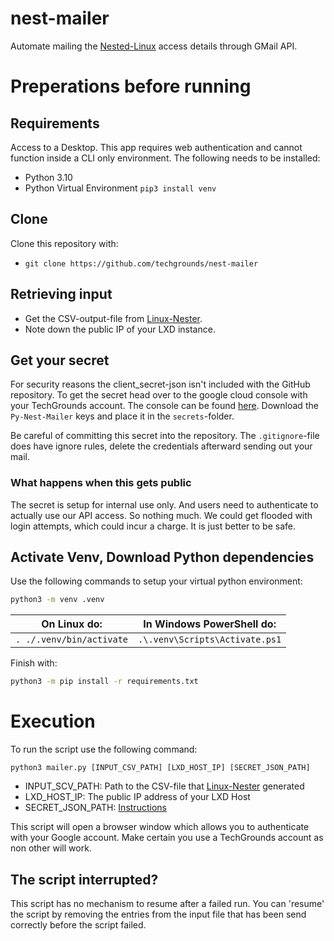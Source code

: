 # nest-mailer
Automate mailing the [Nested-Linux](https://github.com/techgrounds/linux-nester) access details through GMail API.

# Preperations before running
## Requirements
Access to a Desktop. This app requires web authentication and cannot function inside a CLI only environment.
The following needs to be installed:
 - Python 3.10
 - Python Virtual Environment `pip3 install venv`

## Clone
Clone this repository with:
- `git clone https://github.com/techgrounds/nest-mailer`

## Retrieving input
- Get the CSV-output-file from [Linux-Nester](https://github.com/techgrounds/linux-nester). 
- Note down the public IP of your LXD instance.

## Get your secret
For security reasons the client_secret-json isn't included with the GitHub repository. To get the secret head over to the google cloud console with your TechGrounds account. The console can be found [here](https://console.cloud.google.com/apis/credentials?hl=nl&project=default-333121). Download the `Py-Nest-Mailer` keys and place it in the `secrets`-folder.

Be careful of committing this secret into the repository. The `.gitignore`-file does have ignore rules, delete the credentials afterward sending out your mail.

### What happens when this gets public
The secret is setup for internal use only. And users need to authenticate to actually use our API access. So nothing much. We could get flooded with login attempts, which could incur a charge. It is just better to be safe.

## Activate Venv, Download Python dependencies
Use the following commands to setup your virtual python environment:
```sh
python3 -m venv .venv
```

| On Linux do:             | In Windows PowerShell do:      |
|--------------------------|--------------------------------|
| `. ./.venv/bin/activate` | `.\.venv\Scripts\Activate.ps1` |

Finish with:
```sh
python3 -m pip install -r requirements.txt
```

# Execution
To run the script use the following command:
```
python3 mailer.py [INPUT_CSV_PATH] [LXD_HOST_IP] [SECRET_JSON_PATH]
```

- INPUT_SCV_PATH: Path to the CSV-file that [Linux-Nester](https://github.com/techgrounds/linux-nester) generated
- LXD_HOST_IP: The public IP address of your LXD Host
- SECRET_JSON_PATH: [Instructions](#Get-your-secret)

This script will open a browser window which allows you to authenticate with your Google account. Make certain you use a TechGrounds account as non other will work.

## The script interrupted?
This script has no mechanism to resume after a failed run. You can 'resume' the script by removing the entries from the input file that has been send correctly before the script failed.